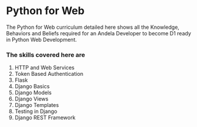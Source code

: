 # Python for Web

The Python for Web curriculum detailed here shows all the Knowledge, Behaviors and Beliefs required for an Andela Developer to become D1 ready in Python Web Development.

### The skills covered here are
1. HTTP and Web Services
2. Token Based Authentication
3. Flask
4. Django Basics
5. Django Models
6. Django Views
7. Django Templates
8. Testing in Django
9. Django REST Framework
